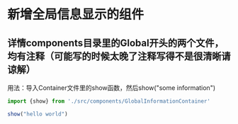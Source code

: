
# 新增全局信息显示的组件
## 详情components目录里的Global开头的两个文件，均有注释（可能写的时候太晚了注释写得不是很清晰请谅解）
用法：导入Container文件里的show函数，然后show("some information")
```javascript
import {show} from './src/components/GlobalInformationContainer'

show("hello world")
```
